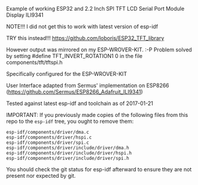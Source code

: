 Example of working ESP32 and 2.2 Inch SPI TFT LCD Serial Port Module Display ILI9341

NOTE!!!
I did not get this to work with latest version of esp-idf

TRY this instead!!!
https://github.com/loboris/ESP32_TFT_library

However output was mirrored on my ESP-WROVER-KIT. :-P
Problem solved by setting #define TFT_INVERT_ROTATION1 0
in the file components/tft/tftspi.h

Specifically configured for the ESP-WROVER-KIT

User Interface adapted from Sermus' implementation on ESP8266 (https://github.com/Sermus/ESP8266_Adafruit_ILI9341)

Tested against latest esp-idf and toolchain as of 2017-01-21

IMPORTANT: If you previously made copies of the following files from this repo to the `esp-idf` tree, you ought to remove them:

    esp-idf/components/driver/dma.c
    esp-idf/components/driver/hspi.c
    esp-idf/components/driver/spi.c
    esp-idf/components/driver/include/driver/dma.h
    esp-idf/components/driver/include/driver/hspi.h
    esp-idf/components/driver/include/driver/spi.h

You should check the git status for esp-idf afterward to ensure they are not present nor expected by git.
